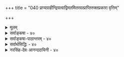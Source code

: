 +++
title = "040 प्राप्यग्राहीन्द्रियत्वाद्विमतमितरवत्प्राप्तिरुक्तप्रकारा वृत्तिम्"

+++
<details><summary>मूलम्</summary>

प्राप्यग्राहीन्द्रियत्वाद्विमतमितरवत्प्राप्तिरुक्तप्रकारा वृत्तिं दृष्टेर्निरुन्धे विरलपटनयादम्बुकाचादिरच्छः ।  
नो चेद्गृह्येत योग्यं सममिह निखिलं निष्फले छादकादौ स्थैर्ये तद्योग्यभावो न हि गलति समा सन्ततिस्त्वन्मतेऽपि ॥ ४० ॥
</details>

<details><summary>सर्वाङ्कषा - ४०</summary>

इन्द्रियाणि आप्यायकभूतद्वारा वस्तुना संबद्धानि गृह्णन्तीत्युक्तम् । अतः तानि **प्राप्यकारीणि** = प्राप्य स्वग्राह्यवस्तुना सह संबध्य **कारीणि** = **कार्यकारीणि** = ज्ञानजनकानि इति सिद्धम् । बौद्धास्तु चक्षुरिन्द्रियम्, श्रोत्रेन्द्रियं द्वयमात्रम् अप्राप्यकारि, इतराणि तु प्राप्यकारीणि इति वदन्ति । न हि चक्षुरिन्द्रियस्य बहिर्विद्यमानस्य च वस्तुनः कश्चन संबन्धो दृश्यते । आप्यायकभूतद्वारा संबन्धोऽस्तीति कथनं प्रतारणमात्रम् । साक्षात् संबन्धस्याभावे, परंपरासंबन्धस्य नियामकत्वे परंपरया सर्वं संबद्धमिति सर्वग्रहणप्रसङ्गः । अतः चक्षुरिन्द्रियं न प्राप्यकारि, किन्तु **अप्राप्यकारि** = असंबध्य ज्ञानज्ञानकम् । एवं श्रोत्रेन्द्रियमपि । एतत्तु समनन्तरश्लोके विचार्यते । ननु यदि चक्षुरिन्द्रियम् अप्राप्यकारि, तर्हि पृष्ठदेशस्थम्, कुड्यादिना व्यवहितं सर्वमपि चक्षुरिन्द्रियं गृह्णीयात् इति चेत्, न, चक्षुराभिमुख्यस्य प्रयोजकत्वात् । न ह्याभिमुख्यमात्रं संबन्धरूपं भवेत्, अन्धानां पुरतः वस्तुनस्सत्त्वेऽपि अग्रहणात्, नैरन्तर्यस्यैव संबन्धरूपत्वात् । नैरन्तर्यं तु विषयचक्षुरिन्द्रिययोः कदापि न 



T 

40. 

[[83]]

[ इन्द्रियाणां प्राप्यकारित्वम् ] 

प्राप्यग्राहीन्द्रियत्वात् विमतमितरवत् प्राप्तिरुक्तप्रकारा, 

वृत्तिं दृष्टेर्न रुन्धे विरलपटनयादम्बुकाचादिरच्छः । 

नो चेत् गृह्येत योग्यं सममिह निखिलं निष्फले छादकादौ 



स्थैर्ये तद्योग्यभावो न हि गलति, समा सन्ततिस्त्वन्मतेऽपि ॥40॥ 

संभवि, चक्षुष एवाघातप्रसङ्गात् । अतः चक्षुरिन्द्रियमप्राप्यकारि इति मतं निराकरोति - प्राप्यग्राहीत्यादि । **विमतम्** = चक्षुरिन्द्रियॅम् प्राप्यकारि, इन्द्रियत्वात्, **इतरवत्** = त्वगादीन्द्रियवत् । न हि त्वगिन्द्रियं स्वासंबद्धं गृह्णाति । तद्वदेव चक्षुरिन्द्रियमपि स्वासंबद्धं कथं गृह्णीयात् ? अतः चक्षुरिन्द्रियं प्राप्यकारि ॥ 

ननु त्वन्मते वैशेषिकमत इव चक्षुषः तैजसत्वानङ्गीकारात्, प्रसरणं न संभवि । कथं तर्हि विषयेण संबन्धः? चक्षुरिन्द्रियाप्यायकभूतस्य तेजसः प्रसरणसत्त्वात्, तद्द्वारा विषयसंबन्धः प्रत्यक्षकारणं भवति इति चेत्; परंपरासंबन्धस्य प्रत्यक्षनियामकत्वेऽनियमप्रसङ्गस्य कथितत्वात् । अतः चक्षुषः कथं प्राप्यकारित्वमित्यत्राह - प्राप्तिरित्यादि । प्राप्तिर्नाम, **उक्तप्रकारा** = वृत्तिराप्यायनार्थैर्भूतैः जातः प्रसर्प एव विषयेन्द्रियसंबन्धपदस्यार्थः पूर्वश्लोके उक्तः । तथा च नायं परंपरासंबन्धः, किन्तु विलक्षणः इन्द्रियवृत्तिरूपः पदार्थः । अतः साक्षात्संबन्ध एव सः इति भावः । ननु जलान्तर्विद्यमानं वस्तु चक्षुषा गृह्यते । एवं स्वच्छस्फटिकादिना अन्तरितं वस्त्वपि चक्षुषा गृह्यते । अत्र आप्यायकभूतस्य तेजसः प्रसरणं कथं भवेत् । स्पर्शवतां द्रव्याणां सप्रतिघत्वनियमात् जलान्तः, स्फटिकान्तर्वा तेजसः प्रसरणासंभवादित्यत्राह - वृत्तिमित्यादि । **अच्छः** = स्वच्छः **अम्बुकाचादिः** =जलंब् स्फटिकादिश्च, विरलपटनयात् विरलतन्तुसंयोगजन्यवस्त्रन्यायेन **दृष्टेः** = चक्षुरिन्द्रियस्य **वृतिं** = वृत्त्याख्यं चक्षुर्व्यापारम्, न रुन्धेन प्रतिरुणद्धि । यत्र वस्त्रे तन्तुसंयोगाः नातिनिबिडा भवन्ति, तादृशं वस्त्रं सूर्यप्रकाशादिकं न संपूर्णतया प्रतिरुणद्धीति प्रत्यक्षसिद्धम् । तद्वत् जलादावपि तेजःप्रसरणं नासंभवि । किं बहुना ! अतिरिक्तावयविवादे, अवयवावयविनोः स्पर्शवत्त्वेऽपि एकदेशावच्छेदेनावस्थानं सप्रतिघत्वाभावश्च अङ्गीक्रियते । अनुभवानुरोधात्तथात्वमित्यादिकं प्रकृतेऽपि समानम् । प्रतप्ते जले औष्ण्योपलब्ध्या, तेजःकणानां सूक्ष्माणां जले प्रवेशस्यावश्यकत्वाज्जलादौ आप्यायकतेजः प्रसरणे विरोधाभावात् । स्फटिकद्रव्यं तु विलक्षणं प्रकाशप्रसरणं न प्रतिरुणद्धीति वस्तुस्वभावाधीनम् । अतः इन्द्रियवृत्तेः प्रसरणस्य नासंभवः ॥ 

एवमनङ्गीकारेऽनिष्टमापादयति – नो चेदित्यादि । नो **चेत्** = यदि चक्षुरिन्द्रियम् अप्राप्यकार्येव स्यात् तदा, **इह** =अस्मिन् विषये **छादकादौ** = आच्छादककुड्यादौ **निष्फले** = प्रत्यक्षनिरोधनाक्ष सति **योग्यम्** = चक्षुर्ग्रहणयोग्यंम् **निखिलम्** = समस्तमपि **समम्** = युगपदेव गृह्येत । यदि चक्षुरिन्द्रियम् अप्राप्यकारि, तर्हि पृष्ठभागस्थितमपि गृह्णीयात् । आभिमुख्यमावश्यकमित्युक्तं किं विस्मृतमिति चेत्, तर्हि; चक्षुषः पुरतः विद्यमानस्य, कुड्यादिना, कवाटादिना वा आच्छादने जातेऽपि आभिमुख्यस्यानपायात् अग्रहणं न समर्थयितुं शक्यम् । सिद्धान्ते तु इन्द्रियवृत्तेः तैः निरोधात् न ग्रहणम् । तन्मते तु आभिमुख्यमात्रस्यैव प्रयोजकत्वेनाग्रहणं

[[84]]

I 

न सूपपादम् । अतः चक्षुरिन्द्रियमपि प्राप्यकार्येव । अथवा **समम्** = चक्षुषः पुरतो विद्यमानं पिहितम् अपिहितं द्वयमपि समानतया गृह्येत, आभिमुख्यस्यानपायात् । ननु तत्तद्योग्यतैव तत्तदिन्द्रियग्रहणे हेतुरिति वदतां भवतामिव, कवाटादिना पिधाने योग्यतैव नश्यतीति वदामः । अतः समं न गृह्येतेति नानुपपत्तिरिति चेत्, योग्यता यदि नष्टा, तर्हि पुनः कवाटोद्घाटने कथं गृह्येत ? वस्तूनां क्षणिकत्वात्, तत्तत्क्षणे योग्यतायाः नाशः, पुनरुत्पत्तिर्वा संगच्छेतेति चेत्तत्राह - स्थैर्य इत्यादि । वस्तूनां क्षणिकत्वस्य पूर्वमेव निराकृतत्वेन स्थैर्यसिद्ध्या न तद्वक्तुं शक्यम् । वस्तूनां स्थैर्ये **तद्योग्यभावः** = तत्तदिन्द्रियग्रहणयोग्यत्वम्, न हि **गलति** =न ह्यपैति । अत एव वयं वस्तूनां क्षणिकत्वं वदाम इति चेत्, तत्तु निराकृतमित्युक्तम् । वैभवेनापि वदामः **त्वन्मतेऽपि** = क्षणिकवादेऽपि सन्ततिः **समा=सदृश्येव** = एकरूपैव । घटादेः मुद्गराघातादिना पूर्वघटसन्तानविसदृशसन्तानारंभः अङ्गीक्रियते । न ह्येवमत्र कवाटपिधानादिना चक्षुर्ग्रहणयोग्यघटसन्ताननाशपूर्वकं चक्षुर्ग्रहणायोग्यविसदृशघटक्षणारंभहेतुः कश्चिदृश्यते । न च कवाटपिधानक्रियैव विसदृशसन्तानारंभहेतुः स्यादिति वक्तुं शक्यम्; दूरे जायमानायाः क्रियायाः विषयस्य च संबन्धलेशस्याप्यभावात् । असंबध्यापि किञ्चित्कारित्वे अव्यवस्थाप्रसङ्गात् । पिधानापसरणे पुनरग्रहणप्रसङ्गात् । योग्यक्षणोत्पत्तिहेतोरन्यस्यादर्शनात् । दूरतो वर्तमानस्य पुरुषस्यापेक्षया यदि योग्यता नष्टा, तर्हि स एव विषयः समीपस्थेन तदानीमेव गृह्यते किल! तत् कथमुपपद्येत, योग्यताया नष्टत्वात् । पुरुषापेक्षयापि योग्यता यदि भिद्येत, तर्हि न किञ्चिदपि सुनिरूपं स्यात् । अतः चक्षुरिन्द्रियस्य प्राप्यग्राहित्वाङ्गीकारमन्तरा निर्वाहासंभवात् चक्षुरिन्द्रियमपि प्राप्यग्राहि ॥ 

वस्तुतस्तु - 'प्राप्यकारीणि' इत्यस्य इन्द्रियं स्वयं वा आप्यायकभूतद्वारा वा विषयेण संबद्धं सत् विषयं गृह्णाति इत्येवार्थः बौद्धानां विवक्षितः । घ्राणरसनत्वगिन्द्रियाणि हि स्वसंबद्धानेव विषयान् गृह्णन्तीत्यनुभवसिद्धम् । अतस्तानि प्राप्यकारीणि । परन्तु घ्राणादीनि विषयदेशं प्रति न गच्छन्ति, किन्तु विषया एवेन्द्रियदेशमागत्येन्द्रियसंबद्धा भवन्ति । एतादृशो विषयसंबन्धः चक्षुः श्रोत्रयोरपि समानः अथापि प्रतिफलनरूपस्संबन्धः चक्षुरिन्द्रिये, न तु साक्षाद्विषयसंबन्धः असंभवात् । श्रोत्रेन्द्रियमपि उत्पन्नं शब्दं तथैव न गृह्णाति । वीचीतरङ्गन्यायेन स्वदेशमागतं तत्सदृशमेव शब्दं गृह्णातीत्यभिप्रायेण तयोः अप्राप्यकारित्वम् उच्यते तैः, न तु विषयसंबन्धमन्तरैव चक्षुः श्रोत्रे स्वविषयं गृह्णीत इत्यर्थः । शब्दः दूरे उत्पन्नः वीचीतरङ्गन्यायेन श्रोत्रदेशमागतः श्रोत्रसंबद्धः तेन गृह्यते । एवं चक्षुरिन्द्रियमपि, बहिः अप्रसरदेव छायारूपेणागतं विषयं गह्णाति । एतदर्थमेव विषयाभिमुख्यमपेक्ष्यते । कुड्यादिना व्यवधाने छायापतनस्यासंभवान्न ग्रहणम् । अतश्च अप्राप्यकारि इत्यस्यासंबद्ध्य कारीति नार्थः । किन्तु बहिः अप्रसृत्य करोतीतिमात्रमर्थः । नवीनभौतिकविज्ञानमप्येवमेव वदतीति ज्ञेयम् । आचार्यैस्तर्हि कथमेवमभिधानमिति चेत्, आचार्याः खलु अद्यतन - भौतिकविज्ञानिन इव भौतिकविज्ञानप्रयोगपरिशोधनादिभिर्नैतादृशानर्थान् निरूपयन्ति । किन्तु, तदानीन्तनसंप्रदायाद्यनुरोधेनैवैवं प्रतिपादयन्ति । अतश्च तदानीं बौद्धैरुक्तयोः प्रक्रिययोस्तदानीं तथात्वात्, तत्खण्डनपरन्यायवार्तिकाद्यनुरोधेन तथाभिधानमिति न कश्चन विरोधः ॥ ४० ॥
</details>


<details><summary>सर्वाङ्कषा-पाठान्तरम् - ४०</summary>

इन्द्रियाणि आप्यायकभूतद्वारा वस्तुना संबद्धानि गृह्णन्तीत्युक्तम्‌ । अतः तानि प्राप्यकारीणिच = प्राप्य स्वग्राह्यतस्तुना सह संबध्य कारीणि = कार्यकारीणि = ज्ञानजनकानि इति सिद्धम्‌ । बौद्धास्तु चक्षुरिन्द्रियम्‌, श्रोत्रेन्द्रियं द्वयमात्रम्‌ अप्राप्यकारि, इतराणि तु प्राप्यकारीणि इति वदन्ति । न हि चक्षुरिन्द्रियस्य बहिर्विद्यमानस्य च वस्तुनः कश्चन संबन्धो दृश्यते । आप्यायकभूतद्वारा संबन्धोऽस्तीति कथनं प्रतारणमात्रम्‌ । साक्षात्‌ संबन्धस्याभावे, परंपरासंबन्धस्य नियामकत्वे परंपरया सर्वं संबद्धमिति सर्वग्रहणप्रसङ्गः । अतः चक्षुरिन्द्रियं न प्राप्यकारि, किन्तु अप्राप्यकारि = असंबध्य ज्ञानज्ञानकम्‌ । एवं श्रोत्रेन्द्रियमपि । एतत्तु समनन्तरश्लोके विचार्यते । ननु यदि चक्षुरिन्द्रियम् अप्राप्यकारि, तर्हि पृष्ठदेशस्थम्‌, कुड्यादिना व्यवहितं सर्वमपि चक्षुरिन्द्रियं गृह्णीयात्‌ इति चेत्‌, न, चक्षुराभिमुख्यस्य प्रयोजकत्वात्‌ । न ह्याभिमुख्यमात्रं संबन्धरूपं भवेत्‌, अन्धानां पुरतः वस्तुनस्सत्त्वेऽपि अग्रहणात्‌, नैरन्तर्यस्यैव संबन्धरूपत्वात्‌ । नैरन्तर्यं तु विषयचक्षुरिन्द्रिययोः कदापि न संभवि, चक्षुष एवाघातप्रसङ्गात्‌ । अतः चक्षुरिन्द्रियमप्राप्यकारि इति मतं निराकरोति - प्राप्यग्राहीत्यादि । विमतम्‌ = चक्षुरिन्द्रियं प्राप्यकारि, इन्द्रियत्वात्‌, इतरवत्‌ = त्वगादीन्द्रियवत्‌ । न हि त्वगिन्द्रियं स्वासंबद्धं गृह्णाति । तद्वदेव चक्षुरिन्द्रियमपि स्वासंबद्धं कथं गृह्णीयात्‌? अतः चक्षुरिन्द्रियं प्राप्यकारि ॥   
ननु त्वन्मते वैशेषिकमत इव चक्षुषः तैजसत्वानङ्गीकारात्‌, प्रसरणं न संभवि । कथं तर्हि विषयेण संबन्धः? चक्षुरिन्द्रियाप्यायकभूतस्य तेजसः प्रसरणसत्त्वात्‌, तद्द्वारा विषयसंबन्धः प्रत्यक्षकारणं भवति इति चेत्‌; परंपरासंबन्धस्य प्रत्यक्षनियामकत्वेऽनियमप्रसङ्गस्य कथितत्वात्‌ । अतः चक्षुषः कथं प्राप्यकारित्वमित्यत्राह - प्राप्तिरित्यादि । प्राप्तिर्नाम, उक्तप्रकारा = वृत्तिराप्यायनार्थैर्भूतैः जातः प्रसर्प एव विषयेन्द्रियसंबन्धपदस्यार्थः पूर्वश्लोके उक्तः । तथा च नायं परंपरासंबन्धः, किन्तु विलक्षणः इन्द्रियवृत्तिरूपः पदार्थः । अतः साक्षात्संबन्ध एव सः इति भावः । ननु जलान्तर्विद्यमानं वस्तु चक्षुषा गृह्यते । एवं स्वच्छस्फटिकादिना अन्तरितं वस्त्वपि चक्षुषा गृह्यते । अत्र आप्यायकभूतस्य तेजसः प्रसरणं कथं भवेत्‌ । स्पर्शवतां द्रव्याणां सप्रतिघत्वनियमात्‌ जलान्तः, स्फटिकान्तर्वा तेजसः प्रसरणासंभवादित्यत्राह - वृत्तिमित्यादि । अच्छः = स्वच्छ: अम्बुकाचादिः = जलं स्फटिकादिश्च, विरलपटनयात्‌ विरलतन्तुसंयोगजन्यवस्त्रन्यायेन दृष्टेः = चक्षुरिन्द्रियस्य वृत्तिं = वृत्त्याख्यं चक्षुर्व्यापारम्‌, न रुन्धे = न प्रतिरुणद्धि । यत्र वस्त्रे तन्तुसंयोगाः नातिनिबिडा भवन्ति, तादृशं वस्त्रं सूर्यप्रकाशादिकं न संपूर्णतया प्रतिरुणद्धीति प्रत्यक्षसिद्धम्‌ । तद्वत् जलादावपि तेजःप्रसरणं नासंभवि । किं बहुना! अतिरिक्तावयविवादे, अवयवावयविनोः स्पर्शवत्त्वेऽपि एकदेशावच्छेदेनावस्थानं सप्रतिघत्वाभावश्च अङ्गीक्रियते । अुभवानुरोधात्तथात्वमित्यादिकं प्रकृतेऽपि समानम्‌ । प्रतप्ते जले औष्ण्योपलब्ध्या, तेजःकणानां सूक्ष्माणां जले प्रवेशस्यावश्यकत्वाज्जलादौ आप्यायकतेजःप्रसरणे विरोधाभावात्‌ । स्फटिकद्रव्यं तु विलक्षणं प्रकाशप्रसरणं न प्रतिरुणद्धीति वस्तुस्वभावाधीनम्‌ । अतः इन्द्रियवृत्तेः प्रसरणस्य नासंभवः ॥   
एवमनङ्गीकारेऽनिष्टमापादयति - नो चेदित्यादि । नो चेत्‌ = यदि चक्षुरिन्द्रियम्‌ अप्राप्यकार्येव स्यात्‌ तदा, इह = अस्मिन्‌ विषये छादकादौ = आच्छादककुड्यादौ निष्फले = प्रत्यक्षनिरोधनाक्षमे सति योग्यम्‌ = चक्षुर्ग्रहणयोग्यं निखिलम्‌ = समस्तमपि समम्‌ = युगपदेव गृह्येत । यदि चक्षुरिन्द्रियम्‌ अप्राप्यकारि, तर्हि पृष्ठभागस्थितमपि गृह्णीयात्‌ । आभिमुख्यमावश्यकमित्युक्तं किं विस्मृतमिति चेत्‌, तर्हि; चक्षुषः पुरतः विद्यमानस्य, कुड्यादिना, कवाटादिना वा आच्छादने जातेऽपि आभिगुख्यस्यानपायात्‌ अग्रहणं न समर्थयितुं शक्यम्‌ । सिद्धान्ते तु इन्द्रियवृत्तेः तैः निरोधात्‌ न ग्रहणम्‌ । तन्मते तु आभिमुख्यमात्रस्यैव प्रयोजकत्वेनाग्रहणं न सूपपादम्‌ । अतः चक्षुरिन्द्रियमपि प्राप्यकार्येव । अथवा समम्‌ = चक्षुषः पुरतो विद्यमानं पिहितम्‌ अपिहितं द्वयमपि समानतया गृह्येत, आभिमुख्यस्यानपायात्‌ । ननु तत्तद्योग्यतैव तत्तदिन्द्रियग्रहणे हेतुरिति वदतां भवतामिव, कवाटादिना पिधाने योग्यतैव नश्यतीति वदामः । अतः समं न गृह्येतेति नानुपपत्तिरिति चेत्‌, योग्यता यदि नष्टा, तर्हि पुनः कवाटोद्धाटने कथं गृह्येत? वस्तूनां क्षणिकत्वात्‌, तत्तत्क्षणे योग्यतायाः नाशः, पुनरुत्पत्तिर्वा संगच्छेतेति चेत्तत्राह - स्थैर्य इत्यादि । वस्तूनां क्षणिकत्वस्य पूर्वमेव निराकृतत्वेन स्थैर्यसिद्ध्या न तद्वक्तुं शक्यम्‌ । वस्तूनां स्थैर्ये तद्योग्यभावः = तत्तदिन्द्रियग्रहणयोग्यत्वम्‌, न हि गलति = न ह्यपैति । अत एव वयं वस्तूनां क्षणिकत्वं वदाम इति चेत्‌, तत्तु निराकृतमित्युक्तम्‌ । वैभवेनापि वदामः त्वन्मतेऽपि = क्षणिकवादेऽपि सन्ततिः समा = सदृश्येव = एकरूपैव । घटादेः मुद्गराघातादिना पूर्वघटसन्तानविसदृशसन्तानारंभः अङ्गीक्रियते । न ह्येवमत्र कवाटपिधानादिना चक्षुर्ग्रहणयोग्यघटसन्ताननाशपूर्वकं चक्षुर्ग्रहणायोग्यविसदृशघटक्षणारंभहेतुः कश्चिद्दृश्यते । न च कवाटपिधानक्रियैव विसदृशसन्तानारंभहेतुः स्यादिति वक्तुं शक्यम्‌; दूरे जायमानायाः क्रियायाः विषयस्य च संबन्धलेशस्याप्यभावात्‌ । असंबध्यापि किञ्चित्कारित्वे अव्यवस्थाप्रसङ्गात्‌ । पिधानापसरणे पुनरग्रहणप्रसङ्गात्‌ । योग्यक्षणोत्पत्तिहेतोरन्यस्यादर्शनात्‌ । दूरतो वर्तमानस्य पुरुषस्यापेक्षया यदि योग्यता नष्टा, तर्हि स एव विषयः समीपस्थेन तदानीमेव गृह्यते किल! तत्‌ कथमुपपद्येत, योग्यताया नष्टत्वात्‌ । पुरुषापेक्षयापि योग्यता यदि भिद्येत, तर्हि न किञ्चिदपि सुनिरूपं स्यात्‌ । अतः चक्षुरिन्द्रियस्य प्राप्यग्राहित्वाङ्गीकारमन्तरा निर्वाहासंभवात्‌ चक्षुरिन्द्रियमपि प्राप्यग्राहि ॥   
वस्तुतस्तु - 'प्राप्यकारीणि' इत्यस्य इन्द्रियं स्वयं वा आप्यायकभूतद्वारा वा विषयेण संबद्धं सत्‌ विषयं गृह्णाति इत्येवार्थः बौद्धानां विवक्षितः । घ्राणरसनत्वगिन्द्रियाणि हि स्वसंबद्धानेव विषयान्‌ गृह्णन्तीत्यनुभवसिद्धम्‌ । अतस्तानि प्राप्यकारीणि । परन्तु घ्राणादीनि विषयदेशं प्रति न गच्छन्ति, किन्तु विषया एवेन्द्रियदेशमागत्येन्द्रियसंबद्धा भवन्ति । एतादृशो विषयसंबन्धः चक्षुःश्रोत्रयोरपि समानः । अथापि प्रतिफलनरूपस्संबन्धः चक्षुरिन्द्रिये, न तु साक्षाद्विषयसंबन्धः असंभवात्‌ | श्रोत्रेन्द्रियमपि उत्पन्नं शब्दं तथैव न गृह्णाति । वीचीतरङ्गन्यायेन स्वदेशमागतं तत्सदृशमेव शब्दं गृह्णातीत्यभिप्रायेण तयोः अप्राप्यकारित्वम्‌ उच्यते तैः, न तु विषयसंबन्धमन्तरैव चक्षुःश्रोत्रे स्वविषयं गृह्णीत इत्यर्थः । शब्दः दूरे उत्पन्नः वीचीतरङ्गन्यायेन श्रोत्रदेशमागतः श्रोत्रसंबद्धः तेन गृह्यते । एवं चक्षुरिन्द्रियमपि, बहिः अप्रसरदेव छायारूपेणागतं विषयं गह्णाति । एतदर्थमेव विषयाभिमुख्यमपेक्ष्यते । कुड्यादिना व्यवधाने छायापतनस्यासंभवान्न ग्रहणम्‌ । अतश्च अप्राप्यकारि इत्यस्यासंबद्ध्य कारीति नार्थः । किन्तु बहिः अप्रसृत्य करोतीतिमात्रमर्थः । नवीनभौतिकविज्ञानमप्येवमेव वदतीति ज्ञेयम्‌ । आचार्यैस्तर्हि कथमेवमभिधानमिति चेत्‌, आचार्याः खलु अद्यतनभौतिकविज्ञानिन इव भौतिकविज्ञानप्रयोगपरिशोधनादिभिर्नैतादृशानर्थान्‌ निरूपयन्ति । किन्तु, तदानीन्तनसंप्रदायाद्यनुरोधेनैवैवं प्रतिपादयन्ति । अतश्च तदानीं बौद्धैरुक्तयोः प्रक्रिययोस्तदानीं तथात्वात्‌, तत्खण्डनपरन्यायवार्तिकाद्यनुरोधेन तथाभिधानमिति न कश्चन विरोधः ॥ ४० ॥
</details>


<details><summary>सर्वार्थसिद्धिः - ४०</summary>

यदुक्तं "वृत्त्याऽक्ष्यादेर्दवीयःप्रमितिजनकतेति, तत्र बाह्यैरेवमुच्यते - वृत्तिप्रसरणे क्रमयौगपद्यविकल्पायोगाद्दूर-स्थविषया प्राप्तिर्न भवतीति; अतो यद्रूपग्राहकं यच्छब्दग्राहकमिन्द्रियं तदप्राप्यग्राहि यथा मन इति; तत्र तावत् प्रत्यनुमानमाह - प्राप्येति ॥ ननु गृह्यमाणस्य वर्तमानक्षणस्य पूर्वक्षणवर्तीन्द्रियसंबन्धायोगादिन्द्रियान्तराणामप्यसंबन्धग्राहकतया साध्यविकलो दृष्टान्तः । मैवम् ; क्षणभङ्गकुसृतेः प्रागेव निरासात् ॥  
अतिप्रसङ्गोऽसंबन्धग्रहणे स्यात्समं त्विदम् । संबन्धग्रहणेऽपीति न सद्योग्यान्वितग्रहात् ॥  
गृहीतस्येष्यते कश्चित्संबन्धो व्यभिचारतः । न संबन्धस्य सर्वस्य ग्रहणं व्यभिचारतः ॥  
नात्र कर्मेन्द्रियैरनैकान्त्यम्, यथास्वं व्यापारेण स्पृष्टेर्ग्राहिशब्देन विवक्षितत्वात् ; तस्य च सर्वत्र प्राप्तविषयत्वात् । न च मनसा, तस्यापि बाह्येन्द्रिभयद्वारा बहिर्विषयप्राप्तेः ; यद्वा बाह्यज्ञानेन्द्रियत्वादिति मनःकर्मेन्द्रियव्यवच्छेदः । ननु उन्मिषितमात्रं चक्षुश्चन्द्रं गमयति । न चैकस्मिन्क्षणे तावान्देशो वृत्त्या लङ्घयितुं क्षमः । क्रमे तु प्रतिपरमाण्ववच्छेदं विलम्ब्य गमनात् प्रतीतिरपि विलम्बेत, दूरासन्नग्रहणकालतारतम्यं च स्यात् । मैवम् ; उदयत्येव सवितरि सकलदिग्व्यापिन्यां प्रभायामिव इन्द्रियवृत्तेस्तादृशवेगातिशयस्याविस्मयनीयतया पद्मपत्रशतवेधनीत्या यौगपद्याभिमानोपपत्तेः । ननु सिद्धे गमने यौगपद्याभिमानकॢप्तिः, नात्र तत्सिध्यतीति चेन्न; स्वाभ्युपगतसाम्यात् । बुद्धिसन्ततेश्शरीरान्तरगमनं दीपालोकादिगमनं च दृष्टं कल्प्यं वा ? नाद्यः, त्वयाऽप्यनभ्युपगमात् । द्वितीये तु तथेहापि किं न स्यात् ? न देहान्तरादौ गतिः प्राप्तिर्वा । किंतु तत्रतत्र देशकालनैरन्तर्येणोत्पत्तिमात्रमिति चेत्तथेहापि त्वया कल्प्यताम्; अविशेषात् । ननु प्राप्तिः कल्प्या, तदभावस्त्वनुपलम्भमात्रेण सिध्यतीति चेन्न ; योग्यानुपलब्धेरभावात् । अतीन्द्रियस्य हि प्राप्तिरपि तथैव । अतो नात्र बाधशङ्का । ननु दूरस्थत्वाद्विषयेन्द्रिययोः प्राप्तिर्बाधितेत्यत्राह -प्राप्तिरिति । वृत्तिद्वारेति शेषः । उक्तप्रकारेति पुनरनुवचनं वाद्यन्तरोक्तप्राप्तिप्रकारनिरासार्थम् । अथापि क्वचिद्व्यवहितग्रहणदर्शनात्प्रमाणतस्तर्कतश्च बाधः स्यादित्यत्राह - वृत्तिमिति । अच्छः -आलोकाद्यनुप्रवेशानुगुणसन्निवेशवानित्यर्थः । दृश्यते ह्यनाविलसलिलमूलप्रविष्टस्सूर्यालोकः ; तत्रत्यं च तत्प्रतिफलनदीप्तं शिलाविशेषादि । यथावत्प्रसरमत्यन्तनिरोधं च परिहर्तुं विरलपटनिदर्शनम् । अत एव हि तत्राविशदप्रतिभासः । सरन्ध्रत्वे स्फटिकादिषु सलिलगलनादिप्रसक्तिः स्यादिति चेन्न ; आलोकप्र[वे]काशवत्सु सर्वेषु सलिलप्रवेशस्य त्वया दुर्वचत्वात् । अच्छिद्रपरुवकसंपुटस्थगितकर्पूरकस्तूरिकादिगन्धनिस्सरणन्यायाच्च द्रव्यविशेषप्रवेशानुगुणसन्निवेशवत्त्वं काचादेरङ्गीकार्यम् । अप्राप्यग्रहणेऽपि हि कुड्यादिव्यवहितं न ग्राह्यम् ; काचादिव्यवहितं तु ग्राह्यमिति वस्तुस्वभाववैचित्र्यं त्वयाऽपि स्वीकृतम् ।  
नीरन्ध्रेऽप्यम्बुकाचादौ दृक्प्रभादेः प्रवेशनम् । वस्तुस्वभाववैचित्र्यादिति केचित्प्रचक्षते ॥  
सर्वत्र स्वरूपयोग्यत्वायोग्यत्वाभ्यामेव ग्रहणाग्रहणे । तत्र छादकतदभावौ निरर्थकाविति वदतां बाधकं स्वोक्तानुमानस्य विपक्षे बाधकम् । अयस्कान्तनिदर्शनेऽपि छादकनैप्फल्येऽतिप्रसङ्गमभिप्रेत्याह - नो चेदिति । इह योग्यं निखिलं सर्वस्मिन् जगति स्वरूपयोग्यं सर्वे समं गृह्येत - अविशेषाद्युगपदेवेत्यर्थः । आदिशब्देन अतिदूरत्वकालविप्रकर्षादिकं दृष्टान्ततया गृह्णाति । छादकाभावः स्वरूपतस्सहकारी, न तु प्राप्तिविरोधिप्रत्यनीकतयेति चेन्न ; आलोकादिप्राप्तिविरोधिच्छत्रादिन्यायस्यात्रानपायात् । न च यत्रक्वचिच्छादकाभावः सहकुर्यात् ; अतिप्रसङ्गात् । किंतु नयनार्जवदेशे । अयं च नियमः प्राप्तिविरोधिनिवृत्तिरूपतयेति युक्तमुत्पश्य । रूपग्रहणसामग्र्यामेव प्रदीपादिछादकं प्रभाप्रतिघातार्थं दृष्टम् । उन्मीलितनिमीलितचक्षुषः पिठरकावृतदीपप्रभान्यायेन पूर्वप्रसृतनयनप्रभाया विनाशादतिक्रमाद्वा ग्राह्य-ग्रहणाभावः । अत्र गृहीतच्छन्नमपि गृह्येतेति प्रसङ्गारूढम् । तदा सममिति पूर्वमिवेत्यर्थः । तच्च क्षणभङ्गेन योग्यायोग्यभेदकल्पनया परिजिहीर्षतः सर्वलोकप्रसिद्ध्यनुसारिणा स्वमतेनोत्तरमाह - स्थैर्य इति । अयं भावः - छादनदशायां पूर्वगृहीतस्य स्वरूपयोग्यत्वं स्थितं नष्टं वा ? आद्ये कथं न गृह्येत ? प्राप्तेरप्रयोजकत्वात् । द्वितीये नाशकं न दृष्टम् । छादकमेव स्वरूपयोग्यतानाशकमिति चेन्न ; अव्यवाहितदेशस्थैरप्यग्रहप्रसङ्गात् । यं प्रति व्यवधिस्तं प्रति योग्यता नष्टेति चेत्, छादकापगमेऽप्यग्रहप्रसङ्गात् । तदपगमात्पुनरुत्पद्यत इति चेत् ; हन्त ! अदृश्यमानानन्तोत्पत्तिनाशकल्पनात् प्रतिपुरुषनियतानन्तयोग्यताभेदकल्पनाच्च वरं प्रदीपप्रभान्यायेन प्राप्तिविघातकतया छादकसाफल्यस्वीकारः । परपक्षेणाऽपि प्रसङ्गस्थैर्यमाह - समेति । अपिरन्वारोहद्योतकः । क्षणभङ्गपक्षेऽपि योग्यक्षणादयोग्यक्षणोत्पत्तौ कारणक्षणस्य सर्वैरदृष्टस्तत्तत्स्वरूपातिरिक्तश्शक्तिभेदो वा सहकारिभेदो वा कल्प्यः । उभयमपि स्वमतबाधकं दृष्टम् । छादकमेवायोग्यक्षणोत्पादनसहकारीति चेन्न ; अपसिद्धान्तात्, छादकस्य किञ्चित्करत्वानपायात् तोयादिव्यवहितेऽप्यग्रहप्रसङ्गात् छन्नस्य च सर्वादृश्यत्वप्रसङ्गात् नेत्रसन्निकृष्टेन पक्ष्मकरतलादिना दवीयस्तरदिवाकरे क्षणोत्पत्तेरत्यद्भुतत्वाच्च । तस्मादस्मदुक्तमेव छादकसाफल्यम् । उक्तातिप्रसङ्गस्सांख्यादिपक्षेऽपि समः । यदि ह्यहङ्कारविकारयोश्चक्षुश्श्रोत्रयोर्यावद्देशस्थविषयग्राहित्वं दृष्टं तावत्पृथुत्वं तत्तच्छरीरोत्पत्तिसमयसिद्धम्, तत्राधिष्ठानाद्बहिरवस्थितांशो वृत्तिरित्युच्यत इति, तदा निमीलना-द्यवस्थायामपि ग्राहकत्वप्रसङ्गः, प्राप्तेरनपायात् । अथ पृथ्वग्रा संतताऽपि बहिर्वृत्तिर्दीपप्रभान्यायेन विनश्यति ; अत एव छन्नग्रहणाभाव इति; तथात्वेऽप्येकस्यादृश्यमानपृथुत्वाणुत्वाद्यनन्तावस्था, स्वतो भिन्नाभिन्नवृत्त्यंशनाशः, तन्नाशेऽपि स्वरूपावस्थानमित्यादिबहुविधकल्पनापात इति । यत्तु कैश्चिदुच्यते -निष्क्रान्तमात्रमेव चाक्षुषं तेजो बाह्येन बहुदेशव्यापिना चन्द्रसूर्यादिज्योतिषा संवलितं तावत्प्रथिमानमवयविनमारभते, तेन च संबन्धादुन्मिषितस्य दूरस्थग्रहणं दूरासन्नयोर्युगपद्ग्रहणं च सिध्येदिति । तदयुक्तम्, निष्क्रमणकल्पनस्य गुरुत्वात् । अनिष्क्रान्तमेव किं नावयविनमारभेत, आन्तरनिष्क्रमणवद्बाह्यप्रवेशोपपत्तेः ? अपि चास्मिम्पक्षे त्रिभुवनविवरव्यापिना तेजसा सह चाक्षुषतेजस्संवलनात्तेन संबद्धं सर्वं युगपद्भासेत पश्चाद्भागादिस्थितं च । अथार्जवावस्थानमपेक्षणीयमित्युच्येत, तदाऽस्मद्व्याप्तेस्सिद्धत्वात् ; अन्यथा दर्पणतरङ्गादिसन्निधाने स्वमुखादिग्रहणं न स्याम् । किं च निमीलताक्षस्यापि प्राङ्निष्ठ्यूतनयनमहस्संभवबाह्यालोकानुवृ्त्त्या दृश्यदर्शनानुवृत्तिः स्यात् । अतः प्रागुक्तप्रकारैव प्राप्तिरिति ॥ ४० ॥ इति चक्षुरादेः प्राप्यकारित्वम् ॥
</details>


<details><summary>नरसिंह-देवः आनन्ददायिनी - ४०</summary>

आक्षेपसंगत्याऽऽह - यदुक्तमित्यादिना । यदिन्द्रियं तदप्राप्यप्रकाशकं यथा मनः रूपादिग्राहकं चक्षुरादिकमपीन्द्रियमित्यनुमानाभिप्रायेणानुग्राहकं तर्कमाह - वृत्तिप्रसरणे इति । ननु दूरसन्निकृष्टार्थैरिन्द्रियं क्रमेण संबध्यते युगपद्वा? नाद्यः? परमाणुदेशक्रमेण संबन्धे विलम्बेन ग्रहणप्रसङ्गात् दूरसीन्नकृष्टार्थयोर्युगपद्ग्रहणं न स्यात् । न द्वितीयः; अयोगात् इति, क्रमयौगपद्यविकल्पेन संबन्धस्यायोगात् वृत्तिनिर्गमनकल्पनमयुक्तमित्याह - वृ्त्तिप्रसरण इति । प्रत्यनुमानं प्रतिपक्षः; चक्षुरिन्द्रियं प्राप्यकारि बाह्येन्द्रियत्वात् त्वगिन्द्रियवदित्यर्थः । परानुमाने तर्कबाधश्चेत्याह - अतिप्रसङ्ग इति । ननु स्वकीयानुमानेऽपि संबद्धानां परमाण्वादीनां ग्रहणं स्यादित्यतिप्रसङ्गबाधस्सम इति शङ्कते - समं त्विदमिति । परमाण्वादीनामिन्द्रियसंबन्धे सत्यपि अयोग्यत्वान्नातिप्रसङ्ग इति वदति - न सत् योग्यान्वितेति । नन्वस्मिन् पक्षे योग्यत्वविशेषणे गौरवमित्यत्राह - गृहीतस्येति । अन्वयव्यतिरेकाभ्यां तत्प्रवेशस्य प्रामाणिकत्वात् न गौरवं दोष इत्यर्थः । गृहीतस्य पदार्थस्य अव्यभिचारेण ग्राहकसंबन्धः कल्प्यते; तेन सर्वसंबन्ध(संबद्धस्य सर्व)स्यापि ग्रहणं व्यभिचारात्; तथा च योग्यविषयसंबन्धो ग्राहक इति कल्पने न गौरवं दोषायेति भावः । ननु कर्मेन्द्रियाणां ज्ञानरूप्रग्रहणजनकत्वाभावाद्व्यभिचार इत्याशङ्क्य परिहरति - नात्र कर्मेन्द्रियैरिति । ग्राहीत्यत्र क्रियासाधारण्येन व्यापारस्पर्शस्य विवक्षितस्य तेष्वपि सत्त्वात् न तैर्व्यभिचार इति भावः । तस्येति -ग्रहणरूपादानक्रियादेः कर्मेन्द्रियादिप्राप्तविषयत्वादित्यर्थः । मनसि व्यभिचारं परिहरति - न च मनसीति । ननु स्वव्यापार(रातिरिक्त)द्वाराऽपि प्राप्तग्राहित्वेऽतिप्रसङ्गः व्यवहितस्यापि(स्याप्येवं)संबन्धात् इत्यस्वरसादाह - यद्वेति । परानुमानानुग्राहकं स्वानुमानप्रतिकूलं प्रागुक्ततर्कं क्रमयौगपद्यविकल्पानुपपत्तिरूपमाशङ्कते - ननून्मिषितमात्रमिति । इष्टापत्तिं परिहरति - दूरासन्नेति । तारतम्यं गृह्येत चेदित्यर्थः । तारतम्यमिति - प्रत्ययानुकरणादर्थलाक्षणिकात् ष्यञ् । वेगातिशयेन क्रमसंबन्धेन क्रमेण ग्रहणेऽपि शतपत्रशतं मया भिन्नमिति क्रियादिसंयोगात् न शतयौगपद्याभिमानवत् ज्ञाने यौगपद्याभिमान इत्यर्थः । नचैवमनेक(नेन)ज्ञानोत्पत्तिः; इष्टापत्तेः । न च ज्ञानभदे(दा)ग्रहप्रसङ्गः; भ्रमरूपा(भ्रम इवा)संसर्गाग्रहवादिनः तदग्रहैक(तद्दुर्ग्रहैक)(तदेकग्रहैक)त्वव्यवहारयोरुपपत्तेरिति भावः । स्वाभ्युपगतेति - क्षणिकत्ववादि(भिः)ना निरन्तरोत्पद्यमानशरीरक्षणेषु बुद्धिक्षणानामपि तत्तच्छरीरकाल एवोत्पद्यमानानां तत्तदुत्पत्तिकाल एव संबन्धाङ्गीकारादित्यर्थः । ननु तत्र प्रमाणसत्त्वादङ्गीकार इत्यत्राह - बुद्धिसंततेरिति । त्वयाऽपीति । प्रत्यक्षरूपगमनाभ्युपगमादित्यर्थः । द्वितीये त्विति । इन्द्रियेष्वपि शीघ्रसंबन्धकल्पनासंभवादित्यर्थः । प्रतिबन्दि(बन्दीः) परिहरति - न देहान्तरादाविति । न बुद्धिसंततेर्दीपालोकादेश्च देशान्तरे उत्पन्नस्य तत्तद्देश(द्देह)तत्तद्विषयप्राप्तिः अपि तु तद्देश एवैकस्मिन् काले उत्पत्तिरित्यर्थः । तथेति - चक्षुरादिवृत्तेरपि तावद्दूरव्यापिन्या नैरन्तर्येणोत्पत्तिरि(रस्त्वि)त्यर्थः । ननु बुद्धिसंतानादिप्रतिबन्दिर(रधिका)युक्ता; तयोस्स्वप्रकाशप्रत्यक्षसिद्धत्वात्, चक्षुरादीनामतीन्द्रियतया तद्वृत्तेः तद्व्यापार(तत्प्राप्ति)रूपसंयोगस्य च प्रथक्षत्वायोगादिति वैषम्यं शङ्कते - ननु प्रा(व्या)प्तिरिति । तथा च अनुपलम्भबाध इति भावः । योग्येति - नानुपलम्भमात्रं बाधकमिति भावः । योग्यानुपलब्धिमेवाह - अतीन्द्रियस्येति । अतीन्द्रियेन्द्रियप्राप्तेरतीन्द्रियत्वान्न योग्यानुपलब्धिरित्यर्थः । नन्विति - विप्रकृष्टयोः प्राप्त्यसंभवादिति भावः । वाद्यन्तरेति - सांख्याद्युक्तमित्यर्थः । तन्निरसनमनन्तरमेव दर्शयिष्यते । ननु प्राप्त्यभावेऽपि काचादिव्यवहितस्थले प्रकाशदर्शनात् प्राप्यप्रकाशतानुमानस्य व्यभिचारः; प्राप्यप्रकाशत्वे काचादिव्यवहितस्य प्रकाशो न स्यादिति तर्कबाधश्चेति शङ्कामनूद्य परिहरति -अथापीति । संनिवेशः - स्थानम् । ननु पटदृष्टान्तत्वे तद्वद्दृश्यमानरन्ध्रता स्यादित्यत्राह - यथावदिति । परु(पुरु)वकं - अत्यन्तस्वच्छद्रव्यविशेषः । करण्ड इति केचित् ।) निर्मितकरण्डः । नन्वंवे स्वभावविशेषकल्पनं गौरवान्निरस्तमित्यत्राह - अप्राप्यग्रहणेऽपीति । केचित्तु दृक्प्रभादेरेवाम्बुकाचादिप्रवे(प्रका)शनसामर्थ्यं कल्प्यत इत्याहुरित्याह - नीरन्ध्रेऽपीति । ननु व्यवधानतदभावाभ्यां ग्रहणाग्रहणदर्शनात् प्रा(तत्प्रा)प्त्यप्राप्त्योस्तत्प्रयोज्य(जक)त्वादिन्द्रियाणां प्राप्त(प्राप्य)ग्राहकत्वं सिध्यतीत्यनुकूलतर्कोऽनुपपन्नः ग्रहणाग्रहणयोः ग्राह्ययोग्यत्वायोग्यत्वप्रयुक्तत्वात् व्यवधानाव्यवधानयोरप्रयोजकत्वम्; छा(तच्छा)दकं च न प्राप्तिविघटकं; तदभावश्च न तत्प्रयोजक इति शङ्कते - सर्वत्रेति । दृष्टान्ततयेति - यथा (दूरत्व)कालविप्रकर्षादेस्सन्निकर्षप्रतिबन्धकत्वं तद्विरहस्य तदापादकत्वं च नास्ति(किन्तु) अयोग्यत्वमात्रेण ग्रहणाग्रहणे इ(ग्रहणमि)ति तयोर्निष्फलत्वं तथेत्यर्थः । छादकाभाव इति - व्यवधायकाभाव (इत्यर्थः) । प्राप्तिविरोधिरूपप्राप्त्यभावप्रत्यनीकतया प्राप्तिसंपादकतया न प्रयोजकं किं तु स्वयं कारणमित्यर्थः । आलोकादीति - अन्यत्र कॢप्ता(दृष्टा)कारकल्पनस्योचितत्वादिति भावः । तन्न्यायमेवोपपादयति - न च यत्र क्वचिदिति । ननु विषयप्राप्तयर्थमिन्द्रियवृत्तविवयदेशव्यापनसति निमीलिताक्षस्यापि विषयग्रहणं स्यात् निर्गताया वृत्तेस्सत्त्वाद्विषयप्राप्तिसत्त्वादित्यत्राह - उन्मीलितनिमीलितेति । पिठरकं - वैतसादिपात्रविशेषः । अति(प्रति)क्रमाद्वेतिविषयदेशातिक्रमणेन तदा विषयप्राप्त्यभावादित्यर्थः । (इदमभ्युपगम्योक्तम्) । यद्वा - प्राप्तिपक्षे गृहीतच्छन्नमपि गृह्येतेति प्रसङ्गारूढं - प्रसङ्गेनापादितमपि तदा समं -छादकनैष्फल्यपक्षेऽपि समं - अम्बुकाचादिस्थलवदिति । प्रकारान्तरेणाप्यर्थमाह -गृहीतच्छन्नमपीति । तथा च मूलस्यायमर्थः - नो चेत् काचादीनामिन्द्रियप्रवेशनयोग्यसंस्थानवत्त्वाभावे तद्व्यवहितग्रहणवत् पिठरादिव्यवहितमपि योग्यं निखिलं गृह्येत छादकानामप्रतिबन्धकत्वादिति सममित्यर्थः । ननु गृहीतस्य पिठर (स्य) व्यवधानं नास्त्येव तस्य क्षणिकतया नाशात्; तदनन्तरोत्पन्नं च पूर्व(पूर्वपूर्व)स्माद्भिन्नमिति तदयोग्यत्वादेव न गृह्यत इत्यत्राह - तच्च क्षणभङ्गेनेति । तच्च उक्तप्रसञ्जनमित्यर्थः! तद्योग्यभाव इति नरसिंह-देवः आनन्ददायिनी । तद्योग्यभावः - इन्द्रिययोग्य(स्य)भावः - सत्त्वं व्यवहितस्थलेऽपीत्यर्थः । प्रतिज्ञामात्रेण नार्थसिद्धिरित्यत आह - अयं भाव इति । अव्यवहितदेशस्थैरिति - छादकेन योग्यताया नाशादिति भावः । हन्तेति - छादकस्य किञ्चिद्विघातकतया प्रतिबन्धकत्वस्य कल्पने गौरवपरिहारणे लघुपक्ष एवाश्रयितुं युक्त इति भावः । क्षणभङ्गपक्षेऽपीदं समानम्; छादकान्तर्हितस्य क्षणस्य पूर्वगृहीतक्षणापेक्षया भिन्नत्वेऽपि तस्यायोग्यत्वे समीपस्थैरन्तरितैरपि न गृह्येत; गृह्येत चेत् योग्यत्वादन्तरितैरपि गृह्येत । यदि प्रतिपुरुषं योग्यताभेदः कल्प्यते तदा प्राप्तिर्वा लाघवात्कल्प्यमिति ध्येयम् । परपक्षेणेति -क्षणिकपक्षेणापीत्यर्थः - अन्वारोहोऽभ्युपगमः । योग्यक्षणादिति - अव्यवधानस्थले योग्यकारणक्षणस्य योग्यक्षणोत्पादकत्वस्यैव दर्शनात् व्यवहितस्थले शक्तिवैलक्षण्यं कल्प्यमित्यर्थः । ननु तत्र क्षणस्वरूपमेव हेतुरस्तु न तदतिरिक्तशक्तिकल्पनेति चेन्न वैजात्यस्यावश्यकल्प्यत्वात्; अन्यथा घटादि(घटाधार)(अन्याधार)क्षणस्यान्य(स्यपटादि)क्षणोत्पादकतापातात् । स्वमतबाधकमिति - स्वरूपातिरिक्तशक्तिभेदाङ्गीकारे धर्मधर्मिभावभेदरहितस्वमतबाधः । सहकार्यङ्गीकारे च सहकारिणा सहकार्ये किञ्चित्कार उत्पद्यते न वेत्यादिविकल्पने(ल्पिते) न सहकारिनिरासात् स्वमते तद्बाध इत्यर्थः । केचित्तु इन्द्रियाणां प्राप्तिकल्पने गौरवादिति स्वापादितमतस्य बाधकमि(त्यर्थः)त्याहुः । ननु कल्प्यत्वे गौरवं किंतु दृष्टमेवाङ्गीक्रियते इत्याशङ्कते - दृष्टं छादकमेवेति । अपसिद्धान्तमेवोपपादयति - छादकस्येति । तोयादीति - तत्रापि छादकसहकारिणा योग्यताशून्य (स्यक्षण) स्योत्पत्तेरिति भावः । अत्यन्तमिति - कारणानां कार्यदेशसन्निहितानामेव जनकत्वात् अन्यथाऽतिप्रसङ्गादिति भावः । प्रागुपक्षिप्तं परोक्तं प्राप्तिप्रकारं दूषयति - उक्तातिप्रसङ्ग इति । अतिप्रसङ्गमेव दर्शयति - तदा निमीलना(लिता)द्यवस्थायामिति । तथात्वेऽपीति - एकस्येन्द्रियस्य विषयग्रहणकाले विषयदेशव्यापिपृथुत्वावस्था निमीलनकाले नाशात्मकसंकोचरूपाणुत्वावस्था च अदृश्यमाने कल्प्ये इत्येको गौरवदोषः । बहिर्गतांशस्यावयविना समं भिन्नाभिन्नत्वाद्वा भिन्नांश (भिन्नाभिन्नत्वात्स्वांश) (भिन्नाभिन्नत्वात्स्वाभिन्नांश) नाशेऽपि तदभिन्नेन्द्रियस्वरूपस्यावस्थानं चात्यन्तादृश्यमानं कल्प्यमित्यपरो दोषः । तथा (तदा)पि (वि) नष्टावस्थस्य च चक्षुरुन्मीलनानन्तरं तावद्व्यापिनश्चक्षुष उत्पत्तिरित्यादिबहुदोष इत्यर्थः । यत्तु कैश्चिदिति - रसेश्वसदिसि(श्वरसि)द्धान्तिभिरित्यर्थः ॥  
निष्क्रान्तं चाक्षुषं तेजो बाह्यालोकेन वर्धितम् ।  
दूरासन्नार्थयोर्नित्यं गृह्णाति युगपत्क्कचित् ॥  
इत्युक्तेः । नैयायिकैकदेशिन इत्यप्याहुः । चाक्षुषं तेज इति - चक्षूरूपं तेज इति विवक्षितं उत तत्संबन्धि? इति विकल्पमभिप्रेत्याद्यं दूषयति - निष्क्रमणेति । चाक्षुषं चक्षुरेव । प्रज्ञादित्वात् स्वार्थिकोऽणु प्रत्ययः । गौरवमेवोपपादयति - अनिष्क्रान्तमेवेति । तद्देशाप्रविष्टस्य कथं तत्रारम्भकत्वम्? इत्यत्राह - आन्तरेति । अन्तस्स्थस्य (विकारावस्थाशून्यस्य) तद्देशापरित्यागेन निष्क्रमणकल्पनायां निष्क्रमणं विनाऽपि बाह्यदेशप्रवेशोऽस्तु आन्तरदेशपरित्यागकल्पने चान्धतापत्तिरित्यर्थः । ननु भवतां वृत्तेरि (विवृत्तेरि)व चाक्षुषतेजःप्रभाया निर्गमने को दोषः? इत्यत्रा (निर्गमने दोष इति द्वितीयं पक्षमाशङ्क्या) ह - अपि चेति तदा अस्मद्व्याप्तेरिति - तथा च अस्मदुक्तप्राप्तेरावश्यकत्वात्तन्मात्रेणैव ग्रहणोपपत्तौ(वा)बाह्यतेजसासमामवयव्यन्तरं न कल्प्यमित्यर्थः । अस्मदुक्तप्राप्तेरावश्यकतामाह - अन्यथेति । आभिमुख्येन तेजोऽन्तरोत्पत्तावपि नयनवृत्तीनां परावृत्य प्राप्त्यनभ्युपगमे स्वमुखव्यापित्वाभावादभ्युपेततेजसा मुखग्रहणं न स्यादिति मावः । नन्वाभिमुख्येनोत्पन्नस्यापि दर्पणादिसन्निधौ परावृत्तिरस्त्विति चेत् न; तथात्वे नयनवृत्त्यैवोपपत्तौ अतिरिक्तकल्पने गौरवप्रसङ्गात् । न च दूरासन्नार्थयुगपद्ग्रहणा(य)र्थं तदभ्युपगमः! तथाऽप्यवयव्यन्तरं विना स्वनयनतेजस्संवलितबाह्यतेजस एव ग्राहकत्वकल्पनोपपत्तेः । किं चान्धकारस्थपुरुषेण योजनदूरस्यालोकमध्यवर्तिपवर्तादिकं मध्ये च समीपस्थितालोकमध्यस्थमपि वस्तु युगपदेव गृह्यते । न च दूरासन्नपदार्थव्यापि किंचित्तेजोऽन्तरं जन्यते! मध्येऽन्धकारस्थले बाह्यालोकाभावात् । क्रमेण दूरासन्नयोस्तेजसोर्द्वयोरुत्पत्तौ क्रमिकत्वेन यौगपद्यग्रहो न स्यात् । तत्र चेत् झाडित्यादिना समर्थनं तदा नयनवृत्तेरेवोपपत्तिरिति भावः ॥ ४० ॥  
 ॥ चक्षुरादेः प्राप्यकारित्वम् ॥
</details>
